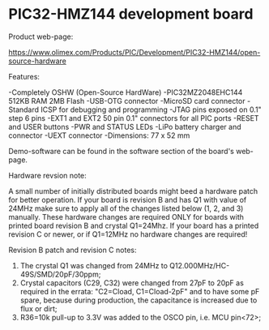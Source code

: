 # PIC32-HMZ144 development board

Product web-page:

https://www.olimex.com/Products/PIC/Development/PIC32-HMZ144/open-source-hardware

Features:

-Completely OSHW (Open-Source HardWare)
-PIC32MZ2048EHC144 512KB RAM 2MB Flash
-USB-OTG connector
-MicroSD card connector
-Standard ICSP for debugging and programming
-JTAG pins exposed on 0.1" step 6 pins
-EXT1 and EXT2 50 pin 0.1" connectors for all PIC ports
-RESET and USER buttons
-PWR and STATUS LEDs
-LiPo battery charger and connector
-UEXT connector
-Dimensions: 77 x 52 mm

Demo-software can be found in the software section of the board's web-page. 

Hardware revsion note:

A small number of initially distributed boards might beed a hardware patch for better operation. If your board is revision B and has Q1 with value of 24MHz make sure to apply all of the changes listed below (1, 2, and 3) manually. These hardware changes are required ONLY for boards with printed board revision B and crystal Q1=24Mhz. If your board has a printed revision C or newer, or if Q1=12MHz no hardware changes are required!  

Revision B patch and revision C notes:

1. The crystal Q1 was changed from 24MHz to Q12.000MHz/HC-49S/SMD/20pF/30ppm;
2. Crystal capacitors (C29, C32) were changed from 27pF to 20pF as required in the errata: "C2=Cload, C1=Cload-2pF" and to have some pF spare, because during production, the capacitance is increased due to flux or dirt;
3. R36=10k pull-up to 3.3V was added to the OSCO pin, i.e. MCU pin<72>;
